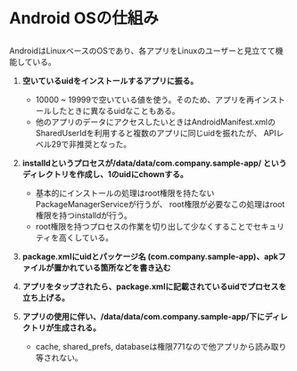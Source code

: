 # Android OSの仕組み
## 
AndroidはLinuxベースのOSであり、各アプリをLinuxのユーザーと見立てて機能している。
1. **空いているuidをインストールするアプリに振る。**

   - 10000 ~ 19999で空いている値を使う。そのため、アプリを再インストールしたときに異なるuidなこともある。
   - 他のアプリのデータにアクセスしたいときはAndroidManifest.xmlのSharedUserIdを利用すると複数のアプリに同じuidを振れたが、
   APIレベル29で非推奨となった。
   
2. **installdというプロセスが/data/data/com.company.sample-app/ というディレクトリを作成し、1のuidにchownする。**

   - 基本的にインストールの処理はroot権限を持たないPackageManagerServiceが行うが、
   root権限が必要なこの処理はroot権限を持つinstalldが行う。
   - root権限を持つプロセスの作業を切り出して少なくすることでセキュリティを高くしている。
   
3. **package.xmlにuidとパッケージ名 (com.company.sample-app)、apkファイルが置かれている箇所などを書き込む**
4. **アプリをタップされたら、package.xmlに記載されているuidでプロセスを立ち上げる。**
5. **アプリの使用に伴い、/data/data/com.company.sample-app/下にディレクトリが生成される。**
   - cache, shared_prefs, databaseは権限771なので他アプリから読み取り等されない。
   

